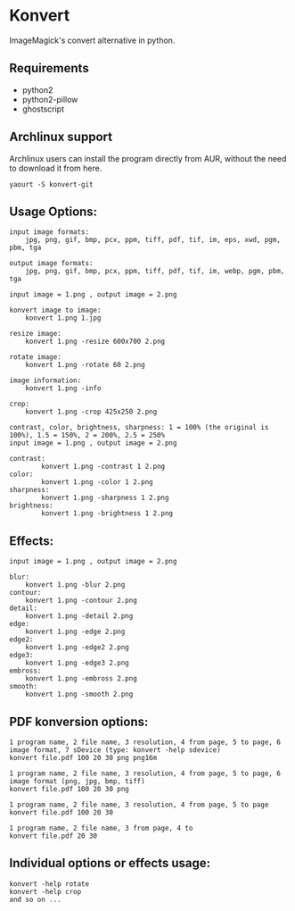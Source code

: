Konvert
=====
ImageMagick's convert alternative in python.

## Requirements

* python2
* python2-pillow
* ghostscript

## Archlinux support

Archlinux users can install the program directly from AUR, without the need to download it from here.

    yaourt -S konvert-git

## Usage Options:

    input image formats:
        jpg, png, gif, bmp, pcx, ppm, tiff, pdf, tif, im, eps, xwd, pgm, pbm, tga

    output image formats:
        jpg, png, gif, bmp, pcx, ppm, tiff, pdf, tif, im, webp, pgm, pbm, tga

    input image = 1.png , output image = 2.png

    konvert image to image:
        konvert 1.png 1.jpg

    resize image:
        konvert 1.png -resize 600x700 2.png

    rotate image:
        konvert 1.png -rotate 60 2.png

    image information:
        konvert 1.png -info

    crop:
        konvert 1.png -crop 425x250 2.png

    contrast, color, brightness, sharpness: 1 = 100% (the original is 100%), 1.5 = 150%, 2 = 200%, 2.5 = 250%
    input image = 1.png , output image = 2.png

    contrast:
            konvert 1.png -contrast 1 2.png
    color:
            konvert 1.png -color 1 2.png
    sharpness:
            konvert 1.png -sharpness 1 2.png
    brightness:
            konvert 1.png -brightness 1 2.png

## Effects:

    input image = 1.png , output image = 2.png

    blur:
        konvert 1.png -blur 2.png
    contour:
        konvert 1.png -contour 2.png
    detail:
        konvert 1.png -detail 2.png
    edge:
        konvert 1.png -edge 2.png
    edge2:
        konvert 1.png -edge2 2.png
    edge3:
        konvert 1.png -edge3 2.png
    embross:
        konvert 1.png -embross 2.png
    smooth:
        konvert 1.png -smooth 2.png

## PDF konversion options:

    1 program name, 2 file name, 3 resolution, 4 from page, 5 to page, 6 image format, 7 sDevice (type: konvert -help sdevice)
    konvert file.pdf 100 20 30 png png16m

    1 program name, 2 file name, 3 resolution, 4 from page, 5 to page, 6 image format (png, jpg, bmp, tiff)
    konvert file.pdf 100 20 30 png

    1 program name, 2 file name, 3 resolution, 4 from page, 5 to page
    konvert file.pdf 100 20 30

    1 program name, 2 file name, 3 from page, 4 to
    konvert file.pdf 20 30

## Individual options or effects usage:

    konvert -help rotate
    konvert -help crop
    and so on ...